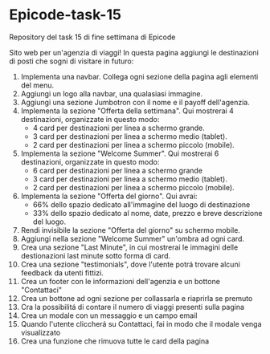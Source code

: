 # Epicode-task-15
Repository del task 15 di fine settimana di Epicode

Sito web per un'agenzia di viaggi!
In questa pagina aggiungi le destinazioni di posti che sogni di visitare in futuro:
1. Implementa una navbar. Collega ogni sezione della pagina agli elementi del menu.
2. Aggiungi un logo alla navbar, una qualasiasi immagine.
3. Aggiungi una sezione Jumbotron con il nome e il payoff dell'agenzia.
4. Implementa la sezione "Offerta della settimana". Qui mostrerai 4 destinazioni, organizzate in questo modo:
    - 4 card per destinazioni per linea a schermo grande.
    - 3 card per destinazioni per linea a schermo medio (tablet).
    - 2 card per destinazioni per linea a schermo piccolo (mobile).
5. Implementa la sezione "Welcome Summer". Qui mostrerai 6 destinazioni, organizzate in questo modo:
    - 6 card per destinazioni per linea a schermo grande
    - 3 card per destinazioni per linea a schermo medio (tablet).
    - 2 card per destinazioni per linea a schermo piccolo (mobile).
6. Implementa la sezione "Offerta del giorno". Qui avrai:
    - 66% dello spazio dedicato all'immagine del luogo di destinazione
    - 33% dello spazio dedicato al nome, date, prezzo e breve descrizione del luogo.
7. Rendi invisibile la sezione "Offerta del giorno" su schermo mobile.
8. Aggiungi nella sezione "Welcome Summer" un'ombra ad ogni card.
9. Crea una sezione "Last Minute", in cui mostrerai le immagini delle destionazioni last minute sotto forma di card.
10. Crea una sezione "testimonials", dove l'utente potrá trovare alcuni feedback da utenti fittizi.
11. Crea un footer con le informazioni dell'agenzia e un bottone "Contattaci"
12. Crea un bottone ad ogni sezione per collassarla e riaprirla se premuto
13. Cra la possibilitá di contare il numero di viaggi presenti sulla pagina
14. Crea un modale con un messaggio e un campo email
15. Quando l'utente cliccherá su Contattaci, fai in modo che il modale venga visualizzato
16. Crea una funzione che rimuova tutte le card della pagina